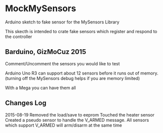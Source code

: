 # MockMySensors
Arduino sketch to fake sensor for the MySensors Library

This skecth is intended to crate fake sensors which register and respond to the controller

Barduino, GizMoCuz 2015
-----------------

Comment/Uncomment the sensors you would like to test

Arduino Uno R3 can support about 12 sensors before it runs out of memory.
(turning off the MySensors debug helps if you are memory limited)

With a Mega you can have them all


Changes Log
-----------------

2015-08-19
Removed the load/save to eeprom
Touched the heater sensor
Created a pseudo sensor to handle the V_ARMED message.
All sensors which support V_ARMED will arm/disarm at the same time

